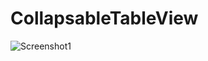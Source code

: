 # CollapsableTableView

![Screenshot1](https://user-images.githubusercontent.com/22230651/65665689-c26ac880-e059-11e9-8ce5-200faae2fb74.png)
